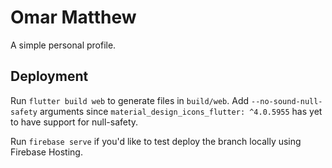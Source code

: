# Omar Matthew

A simple personal profile.

## Deployment

Run `flutter build web` to generate files in `build/web`. Add `--no-sound-null-safety` arguments
since `material_design_icons_flutter: ^4.0.5955` has yet to have support for null-safety. 

Run `firebase serve` if you'd like to test deploy the branch locally using Firebase Hosting.
